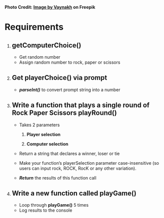 **Photo Credit: <a href="https://www.freepik.com/free-photo/ultra-detailed-nebula-abstract-wallpaper-4_39994508.htm#query=galaxy%20wallpaper&position=0&from_view=keyword&track=ais&uuid=cb947ca5-db26-4adf-ba24-4c43c6d3bb7c">Image by Vaynakh</a> on Freepik**

# Requirements

1. ## getComputerChoice()

   - Get random number
   - Assign random number to rock, paper or scissors

2. ## Get **playerChoice()** via prompt

   - **_parseInt()_** to convert prompt string into a number

3. ## Write a function that plays a single round of Rock Paper Scissors **playRound()**

   - Takes 2 parameters

     1. **Player selection**

     2. **Computer selection**

   - Return a string that declares a winner, loser or tie
   - Make your function’s playerSelection parameter case-insensitive (so users can input rock, ROCK, RocK or any other variation).
   - **_Return_** the results of this function call

4. ## Write a new function called **playGame()**
   - Loop through **playGame()** 5 times
   - Log results to the console
